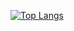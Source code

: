 [![Top Langs](https://github-readme-stats.vercel.app/api/top-langs/?username=Diltz)](https://github.com/anuraghazra/github-readme-stats)
